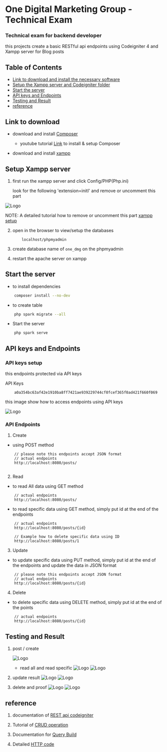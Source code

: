 
# One Digital Marketing Group - Technical Exam 

### Technical exam for backend developer

this projects create a basic RESTful api endpoints using Codeigniter 4 and Xampp server for Blog posts


## Table of Contents
* [Link to download and install the necessary software](#link-to-download)
* [Setup the Xampp server and Codeigniter folder](#setup-xampp-server)
* [Start the server](#start-the-server)
* [API keys and Endpoints](#api-keys-and-endpoints)
* [Testing and Result](#testing-and-result)
* [reference](#reference)



## Link to download

* download and install [Composer](https://getcomposer.org/)
  + youtube tutorial [Link](https://youtu.be/0VczFSu78uI?si=A251YxHVafHVwFZE) to install & setup Composer

* download and install [xampp](https://www.apachefriends.org/download.html)

## Setup Xampp server

1. first run the xampp server and click Config/PHP(Php.ini)

    look for the following 'extension=initl' and remove or uncomment this part

![Logo](https://github.com/Fsociety-Mrn/one-dmg-exam/blob/main/resources/setup%20intl.png)

NOTE: A detailed tutorial how to remove or uncomment this part [xampp setup](https://stackoverflow.com/questions/60250533/codeigniter-4-problem-installing-with-composer)

2. open in the browser to view/setup the databases

    ``` browser
        localhost/phpmyadmin
    ```

2. create database name of `one_dmg` on the phpmyadmin

3. restart the apache server on xampp

## Start the server

* to install dependencies 
```bash
    composer install --no-dev
```

* to create table 
```bash
    php spark migrate --all
```

* Start the server

```bash
    php spark serve
```

## API keys and Endpoints

### API keys setup
this endpoints protected via API keys

API Keys
```API keys
    a0a354bc63af42e1910ba8ff7421ae939229744cf0fcef365f0ad421f660f069
```

this image show how to access endpoints using API keys

![Logo]([https://github.com/Fsociety-Mrn/one-dmg-exam/blob/main/resources/deleteed%209.png](https://github.com/Fsociety-Mrn/one-dmg-exam/blob/main/resources/API%20keys.png)])

### API Endpoints

1. Create
+ using POST method
``` API endpoints
    // please note this endpoints accept JSON format
    // actual endpoints
    http://localhost:8080/posts/
  
```
2. Read

+ to read All data using GET method
``` API endpoints
    // actual endpoints
    http://localhost:8080/posts/
```

+ to read specific data using GET method, simply put id at the end of the endpoints
``` API endpoints
    // actual endpoints
    http://localhost:8080/posts/{id}

    // Example how to delete specific data using ID
    http://localhost:8080/posts/1
```
3. Update
+ to update specific data using PUT method, simply put id at the end of the endpoints and update the data in JSON format

``` API endpoints
    // please note this endpoints accept JSON format
    // actual endpoints
    http://localhost:8080/posts/{id}
```
4. Delete
+ to delete specific data using DELETE method, simply put id at the end of the points

``` API endpoints
    // actual endpoints
    http://localhost:8080/posts/{id}
```



## Testing and Result

1. post / create

    ![Logo](https://github.com/Fsociety-Mrn/one-dmg-exam/blob/main/resources/create.png)

    + read all and read specific
![Logo](https://github.com/Fsociety-Mrn/one-dmg-exam/blob/main/resources/readall.png)
![Logo](https://github.com/Fsociety-Mrn/one-dmg-exam/blob/main/resources/read%209.png)

2. update result
    ![Logo](https://github.com/Fsociety-Mrn/one-dmg-exam/blob/main/resources/update.png)
    ![Logo](https://github.com/Fsociety-Mrn/one-dmg-exam/blob/main/resources/update%20proof.png)

3. delete and proof
    ![Logo](https://github.com/Fsociety-Mrn/one-dmg-exam/blob/main/resources/delete%209.png)
    ![Logo](https://github.com/Fsociety-Mrn/one-dmg-exam/blob/main/resources/deleteed%209.png)




## reference

1. documentation of [REST api codeigniter](https://codeigniter4.github.io/userguide/incoming/restful.html)

4. Tutorial of [CRUD operation](https://medium.com/@choirulihwan/how-to-create-crud-operation-with-codeigniter-4-and-react-js-fb54d28c923c)

2. Documentation for [Query Build](https://codeigniter.com/user_guide/database/query_builder.html)

3. Detailed [HTTP code](https://developer.mozilla.org/en-US/docs/Web/HTTP/Status#successful_responses)
